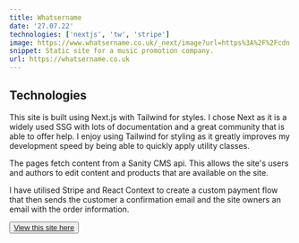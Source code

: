 ```yaml
---
title: Whatsername
date: '27.07.22'
technologies: ['nextjs', 'tw', 'stripe']
image: https://www.whatsername.co.uk/_next/image?url=https%3A%2F%2Fcdn.sanity.io%2Fimages%2F878j5f8u%2Fproduction%2F6211b8fcd60549b4afd16817dd1ca9086c5dfd3e-1920x1080.png&w=1920&q=75
snippet: Static site for a music promotion company.
url: https://whatsername.co.uk
---
```


## Technologies

This site is built using Next.js with Tailwind for styles. I chose Next as it is a widely used SSG with lots of documentation and a great community that is able to offer help. I enjoy using Tailwind for styling as it greatly improves my development speed by being able to quickly apply utility classes.

The pages fetch content from a Sanity CMS api. This allows the site's users and authors to edit content and products that are available on the site.

I have utilised Stripe and React Context to create a custom payment flow that then sends the customer a confirmation email and the site owners an email with the order information.

<button className='bg-gradient-to-br from-primary-500 to-secondary-500 text-inherit hover:bg-gradient-to-br hover:from-primary-600 hover:to-secondary-600'><a href='https://whatsername.co.uk' target='_blank' rel='noopener'>View this site here</a></button>

